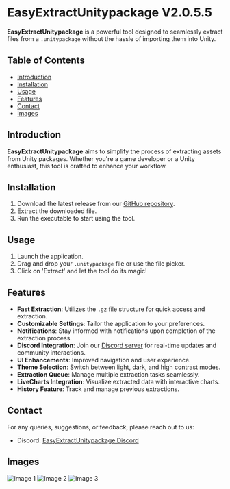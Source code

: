 # EasyExtractUnitypackage V2.0.5.5

**EasyExtractUnitypackage** is a powerful tool designed to seamlessly extract files from a `.unitypackage` without the hassle of importing them into Unity.

## Table of Contents
- [Introduction](#introduction)
- [Installation](#installation)
- [Usage](#usage)
- [Features](#features)
- [Contact](#contact)
- [Images](#images)

## Introduction
**EasyExtractUnitypackage** aims to simplify the process of extracting assets from Unity packages. Whether you're a game developer or a Unity enthusiast, this tool is crafted to enhance your workflow.

## Installation
1. Download the latest release from our [GitHub repository](https://github.com/HakuSystems/EasyExtractUnitypackage).
2. Extract the downloaded file.
3. Run the executable to start using the tool.

## Usage
1. Launch the application.
2. Drag and drop your `.unitypackage` file or use the file picker.
3. Click on 'Extract' and let the tool do its magic!

## Features
- **Fast Extraction**: Utilizes the `.gz` file structure for quick access and extraction.
- **Customizable Settings**: Tailor the application to your preferences.
- **Notifications**: Stay informed with notifications upon completion of the extraction process.
- **Discord Integration**: Join our [Discord server](https://discord.gg/Wn7XfhPCyD) for real-time updates and community interactions.
- **UI Enhancements**: Improved navigation and user experience.
- **Theme Selection**: Switch between light, dark, and high contrast modes.
- **Extraction Queue**: Manage multiple extraction tasks seamlessly.
- **LiveCharts Integration**: Visualize extracted data with interactive charts.
- **History Feature**: Track and manage previous extractions.

## Contact
For any queries, suggestions, or feedback, please reach out to us:
- Discord: [EasyExtractUnitypackage Discord](https://discord.gg/Wn7XfhPCyD)

## Images
![Image 1](https://f.biyori.moe/6B49aD.png)
![Image 2](https://f.biyori.moe/nics7T.png)
![Image 3](https://f.biyori.moe/EYwtqG.png)
